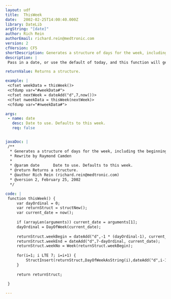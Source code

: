 ```yaml
---
layout: udf
title:  ThisWeek
date:   2002-02-25T14:00:40.000Z
library: DateLib
argString: "[date]"
author: Rich Rein
authorEmail: richard.rein@medtronic.com
version: 2
cfVersion: CF5
shortDescription: Generates a structure of days for the week, including the beginning and end of the week.
description: |
 Pass in a date, or use the default of today, and this function will generate a structure containing a set of keys relevant to the week. Keys include: weekBegin, weekEnd, weekNo (week number of the year), Sunday, Monday, etc.

returnValue: Returns a structure.

example: |
 <cfset weekData = thisWeek()>
 <cfdump var="#weekData#">
 <cfset nextWeek = dateAdd("d",7,now())>
 <cfset nweekData = thisWeek(nextWeek)>
 <cfdump var="#nweekData#">

args:
 - name: date
   desc: Date to use. Defaults to this week.
   req: false


javaDoc: |
 /**
  * Generates a structure of days for the week, including the beginning and end of the week.
  * Rewrite by Raymond Camden
  * 
  * @param date      Date to use. Defaults to this week. 
  * @return Returns a structure. 
  * @author Rich Rein (richard.rein@medtronic.com) 
  * @version 2, February 25, 2002 
  */

code: |
 function thisWeek() {
     var dayOrdinal = 0;
     var returnStruct = structNew();
     var current_date = now();
     
     if (arrayLen(arguments)) current_date = arguments[1];
     dayOrdinal = DayOfWeek(current_date);
     
     returnStruct.weekBegin = dateAdd("d",-1 * (dayOrdinal-1), current_date);
     returnStruct.weekEnd = dateAdd("d",7-dayOrdinal, current_date);
     returnStruct.weekNo = Week(returnStruct.weekBegin);
     
     for(i=1; i LTE 7; i=i+1) {
         StructInsert(returnStruct,DayOfWeekAsString(i),dateAdd("d",i-1,returnStruct.weekBegin));
     }
     
     return returnStruct;
 
 }

---
```


